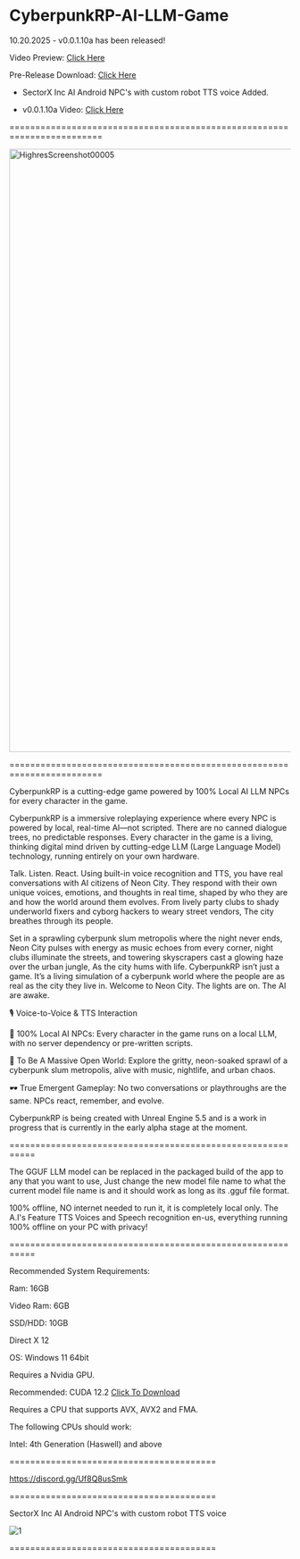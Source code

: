 # CyberpunkRP-AI-LLM-Game

10.20.2025 - v0.0.1.10a has been released!

Video Preview: [Click Here](https://www.youtube.com/watch?v=Q5HKE8VpUsY)

Pre-Release Download: [Click Here](https://drive.google.com/uc?export=download&id=1eA66uVfIykJeVf5BT6B9BDtT2WqRRZTz)

- SectorX Inc AI Android NPC's with custom robot TTS voice Added.

- v0.0.1.10a Video: [Click Here](https://www.youtube.com/watch?v=M9CAcByvkBQ)

========================================================================

<img width="1920" height="1080" alt="HighresScreenshot00005" src="https://github.com/user-attachments/assets/a64fd133-3e83-4436-8a9b-519d958153b7" />

========================================================================

CyberpunkRP is a cutting-edge game powered by 100% Local AI LLM NPCs for every character in the game.

CyberpunkRP is a immersive roleplaying experience where every NPC is powered by local, real-time AI—not scripted. There are no canned dialogue trees, no predictable responses. Every character in the game is a living, thinking digital mind driven by cutting-edge LLM (Large Language Model) technology, running entirely on your own hardware.

Talk. Listen. React.
Using built-in voice recognition and TTS, you have real conversations with AI citizens of Neon City. They respond with their own unique voices, emotions, and thoughts in real time, shaped by who they are and how the world around them evolves.
From lively party clubs to shady underworld fixers and cyborg hackers to weary street vendors, The city breathes through its people.

Set in a sprawling cyberpunk slum metropolis where the night never ends, Neon City pulses with energy as music echoes from every corner, night clubs illuminate the streets, and towering skyscrapers cast a glowing haze over the urban jungle, As the city hums with life.
CyberpunkRP isn’t just a game. It’s a living simulation of a cyberpunk world where the people are as real as the city they live in.
Welcome to Neon City. The lights are on. The AI are awake.

🎙️ Voice-to-Voice & TTS Interaction

🧠 100% Local AI NPCs: Every character in the game runs on a local LLM, with no server dependency or pre-written scripts.

🌆 To Be A Massive Open World: Explore the gritty, neon-soaked sprawl of a cyberpunk slum metropolis, alive with music, nightlife, and urban chaos.

🕶️ True Emergent Gameplay: No two conversations or playthroughs are the same. NPCs react, remember, and evolve.

CyberpunkRP is being created with Unreal Engine 5.5 and is a work in progress that is currently in the early alpha stage at the moment.

===========================================================

The GGUF LLM model can be replaced in the packaged build of the app to any that you want to use, Just change the new model file name to what the current model file name is and it should work as long as its .gguf file format.

100% offline, NO internet needed to run it, it is completely local only. The A.I's Feature TTS Voices and Speech recognition en-us, everything running 100% offline on your PC with privacy!

===========================================================

Recommended System Requirements:

Ram: 16GB

Video Ram: 6GB

SSD/HDD: 10GB

Direct X 12

OS: Windows 11 64bit

Requires a Nvidia GPU.

Recommended: CUDA 12.2 [Click To Download](https://developer.nvidia.com/cuda-12-2-0-download-archive?target_os=Windows&target_arch=x86_64&target_version=10&target_type=exe_local)

Requires a CPU that supports AVX, AVX2 and FMA.

The following CPUs should work:

Intel: 4th Generation (Haswell) and above

========================================

https://discord.gg/Uf8Q8usSmk

========================================

SectorX Inc AI Android NPC's with custom robot TTS voice

![1](https://github.com/user-attachments/assets/d909d7f7-3db7-4981-a29d-31a70581b824)

========================================
